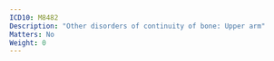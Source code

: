 ```yaml
---
ICD10: M8482
Description: "Other disorders of continuity of bone: Upper arm"
Matters: No
Weight: 0
---
```



